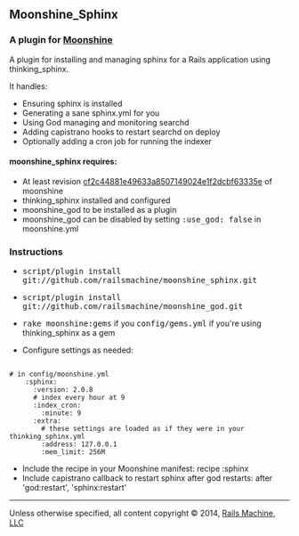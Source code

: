 ## Moonshine_Sphinx

### A plugin for [Moonshine](http://github.com/railsmachine/moonshine)
A plugin for installing and managing sphinx for a Rails application using thinking_sphinx.


It handles:

- Ensuring sphinx is installed
- Generating a sane sphinx.yml for you
- Using God managing and monitoring searchd
- Adding capistrano hooks to restart searchd on deploy
- Optionally adding a cron job for running the indexer

#### moonshine_sphinx requires:

- At least revision [cf2c44881e49633a8507149024e1f2dcbf63335e](http://github.com/railsmachine/moonshine/commit/cf2c44881e49633a8507149024e1f2dcbf63335e) of moonshine
- thinking_sphinx installed and configured
- moonshine_god to be installed as a plugin
- moonshine_god can be disabled by setting <tt>:use_god: false</tt> in moonshine.yml

### Instructions

- <tt>script/plugin install git://github.com/railsmachine/moonshine_sphinx.git</tt>
- <tt>script/plugin install git://github.com/railsmachine/moonshine_god.git</tt>
- <tt>rake moonshine:gems</tt> if you <tt>config/gems.yml</tt> if you're using thinking_sphinx as a gem

- Configure settings as needed:
<pre><code>
# in config/moonshine.yml
    :sphinx:
      :version: 2.0.8
      # index every hour at 9
      :index_cron:
        :minute: 9
      :extra:
        # these settings are loaded as if they were in your thinking_sphinx.yml
        :address: 127.0.0.1
        :mem_limit: 256M
</code></pre>
* Include the recipe in your Moonshine manifest:
    recipe :sphinx
* Include capistrano callback to restart sphinx after god restarts:
    after 'god:restart', 'sphinx:restart'
    
***
Unless otherwise specified, all content copyright &copy; 2014, [Rails Machine, LLC](http://railsmachine.com)
